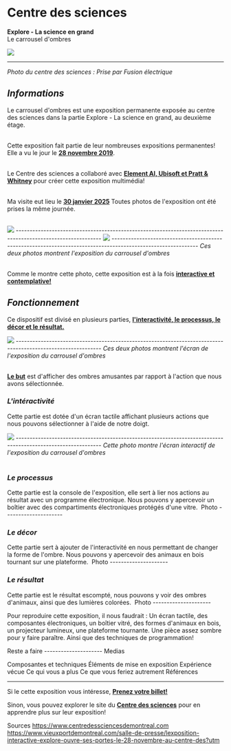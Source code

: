 # **Centre des sciences**

**Explore - La science en grand**<br/>
Le carrousel d'ombres<br/>

<img src="Centre_des_sciences/medias/images/photo_centre_des_sciences.jpg"/>

[Comme vous pouvez le remarquer, ma photo devrait s'afficher mais ne le fait pas, ce qui ait aussi le cas avec mes autres photos. J'ai essayé plusieurs méthodes mais en vain, j'ai essayé de demander de l'aide mais personne n'a trouvé le problème, si vous comprenez pourquoi, n'hésitez pas à me l'expliquer, sinon j'espère que cela n'affectera pas ma note finale.]: #

 -------------------------------------------------------------------------------------------------------------
<i>Photo du centre des sciences : Prise par Fusion électrique</i><br/>

## *Informations*
Le carrousel d'ombres est une exposition permanente exposée au centre des sciences dans la partie Explore - La science en grand, au deuxième étage.<br/><br/>

Cette exposition fait partie de leur nombreuses expositions permanentes! Elle a vu le jour le <ins>**28 novembre 2019**</ins>.<br/><br/>

Le Centre des sciences a collaboré avec <ins>**Element AI, Ubisoft et Pratt & Whitney**</ins> pour créer cette exposition multimédia!<br/><br/>

Ma visite eut lieu le <ins>**30 janvier 2025**</ins> Toutes photos de l'exposition ont été prises la même journée.<br/><br/>

<img src="./Centre_des_sciences/medias/images/exposition_globale_01.jpg"/> -------------------------------------------------------------------------------------------------------------
<img src="./Centre_des_sciences/medias/images/exposition_globale_02.jpg"/> -------------------------------------------------------------------------------------------------------------
<i>Ces deux photos montrent l'exposition du carrousel d'ombres</i><br/><br/>

Comme le montre cette photo, cette exposition est à la fois <ins><b>interactive et contemplative!</b></ins><br/>


## *Fonctionnement*
Ce dispositif est divisé en plusieurs parties, <ins>**l'interactivité, le processus, le décor et le résultat.**</ins>

<img src="./Centre_des_sciences/medias/images/ecran.jpg"/> -------------------------------------------------------------------------------------------------------------
<i>Ces deux photos montrent l'écran de l'exposition du carrousel d'ombres</i><br/><br/>

<ins>**Le but**</ins> est d'afficher des ombres amusantes par rapport à l'action que nous avons sélectionnée.


### *L'intéractivité*
Cette partie est dotée d'un écran tactile affichant plusieurs actions que nous pouvons sélectionner à l'aide de notre doigt.

<img src="./Centre_des_sciences/medias/images/ecran.jpg"/> -------------------------------------------------------------------------------------------------------------
<i>Cette photo montre l'écran interactif de l'exposition du carrousel d'ombres</i><br/><br/>


### *Le processus*
Cette partie est la console de l'exposition, elle sert à lier nos actions au résultat avec un programme électronique. Nous pouvons y apercevoir un boîtier avec des compartiments électroniques protégés d'une vitre.
<img src="./medias/photo.webp" width="0" height="0"/> Photo ---------------------


### *Le décor*
Cette partie sert à ajouter de l'interactivité en nous permettant de changer la forme de l'ombre. Nous pouvons y apercevoir des animaux en bois tournant sur une plateforme.
<img src="./medias/photo.webp" width="0" height="0"/> Photo ---------------------


### *Le résultat*
Cette partie est le résultat escompté, nous pouvons y voir des ombres d'animaux, ainsi que des lumières colorées.
<img src="./medias/photo.webp" width="0" height="0"/> Photo ---------------------

Pour reproduire cette exposition, il nous faudrait :
Un écran tactile, des composantes électroniques, un boîtier vitré, des formes d'animaux en bois, un projecteur lumineux, une plateforme tournante. Une pièce assez sombre pour y faire paraître.
Ainsi que des techniques de programmation!



Reste a faire ---------------------
Medias




Composantes et techniques
Éléments de mise en exposition
Expérience vécue 
Ce qui vous a plus
Ce que vous feriez autrement
Références







---------------------------------------------------

Si le cette exposition vous intéresse, **[Prenez votre billet!](https://ecommerce.centredessciencesdemontreal.com/)**<br/>

Sinon, vous pouvez explorer le site du **[Centre des sciences](https://www.centredessciencesdemontreal.com/)** pour en apprendre plus sur leur exposition!<br/>


Sources
https://www.centredessciencesdemontreal.com
https://www.vieuxportdemontreal.com/salle-de-presse/lexposition-interactive-explore-ouvre-ses-portes-le-28-novembre-au-centre-des?utm


